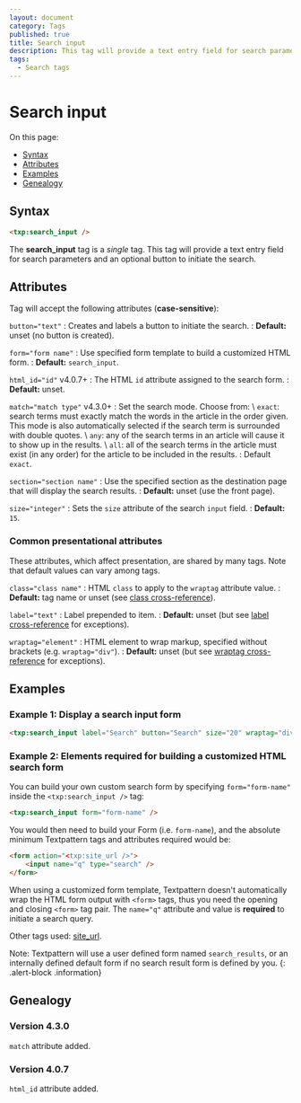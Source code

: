 ```yaml
---
layout: document
category: Tags
published: true
title: Search input
description: This tag will provide a text entry field for search parameters and an optional button to initiate the search.
tags:
  - Search tags
---
```


# Search input

On this page:

* [Syntax](#syntax)
* [Attributes](#attributes)
* [Examples](#examples)
* [Genealogy](#genealogy)

## Syntax

~~~ html
<txp:search_input />
~~~

The **search_input** tag is a *single* tag. This tag will provide a text entry field for search parameters and an optional button to initiate the search.

## Attributes

Tag will accept the following attributes (**case-sensitive**):

`button="text"`
: Creates and labels a button to initiate the search.
: **Default:** unset (no button is created).

`form="form name"`
: Use specified form template to build a customized HTML form.
: **Default:** `search_input`.

`html_id="id"` <span class="footnote warning">v4.0.7+</span>
: The HTML `id` attribute assigned to the search form.
: **Default:** unset.

`match="match type"` <span class="footnote warning">v4.3.0+</span>
: Set the search mode. Choose from: \\
`exact`: search terms must exactly match the words in the article in the order given. This mode is also automatically selected if the search term is surrounded with double quotes. \\
`any`: any of the search terms in an article will cause it to show up in the results. \\
`all`: all of the search terms in the article must exist (in any order) for the article to be included in the results.
: Default `exact`.

`section="section name"`
: Use the specified section as the destination page that will display the search results.
: **Default:** unset (use the front page).

`size="integer"`
: Sets the `size` attribute of the search `input` field.
: **Default:** `15`.

### Common presentational attributes

These attributes, which affect presentation, are shared by many tags. Note that default values can vary among tags.

`class="class name"`
: HTML `class` to apply to the `wraptag` attribute value.
: **Default:** tag name or unset (see [class cross-reference](https://docs.textpattern.io/tags/tag-attributes-cross-reference#class)).

`label="text"`
: Label prepended to item.
: **Default:** unset (but see [label cross-reference](https://docs.textpattern.io/tags/tag-attributes-cross-reference#label) for exceptions).

`wraptag="element"`
: HTML element to wrap markup, specified without brackets (e.g. `wraptag="div"`).
: **Default:** unset (but see [wraptag cross-reference](https://docs.textpattern.io/tags/tag-attributes-cross-reference#wraptag) for exceptions).

## Examples

### Example 1: Display a search input form

~~~ html
<txp:search_input label="Search" button="Search" size="20" wraptag="div" />
~~~

### Example 2: Elements required for building a customized HTML search form

You can build your own custom search form by specifying `form="form-name"` inside the `<txp:search_input />` tag:

~~~ html
<txp:search_input form="form-name" />
~~~

You would then need to build your Form (i.e. `form-name`), and the absolute minimum Textpattern tags and attributes required would be:

~~~ html
<form action="<txp:site_url />">
    <input name="q" type="search" />
</form>
~~~

When using a customized form template, Textpattern doesn't automatically wrap the HTML form output with `<form>` tags, thus you need the opening and closing `<form>` tag pair. The `name="q"` attribute and value is **required** to initiate a search query.

Other tags used: [site_url](site_url).

Note: Textpattern will use a user defined form named `search_results`, or an internally defined default form if no search result form is defined by you.
{: .alert-block .information}

## Genealogy

### Version 4.3.0

`match` attribute added.

### Version 4.0.7

`html_id` attribute added.
